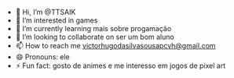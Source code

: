 - 👋 Hi, I’m @TTSAIK
- 👀 I’m interested in games
- 🌱 I’m currently learning mais sobre progamação
- 💞️ I’m looking to collaborate on ser um bom aluno
- 📫 How to reach me victorhugodasilvasousapcvh@gmail.com
- 😄 Pronouns: ele
- ⚡ Fun fact: gosto de animes e me interesso em jogos de pixel art

<!---
TTSAIK/TTSAIK is a ✨ special ✨ repository because its `README.md` (this file) appears on your GitHub profile.
You can click the Preview link to take a look at your changes.
--->
